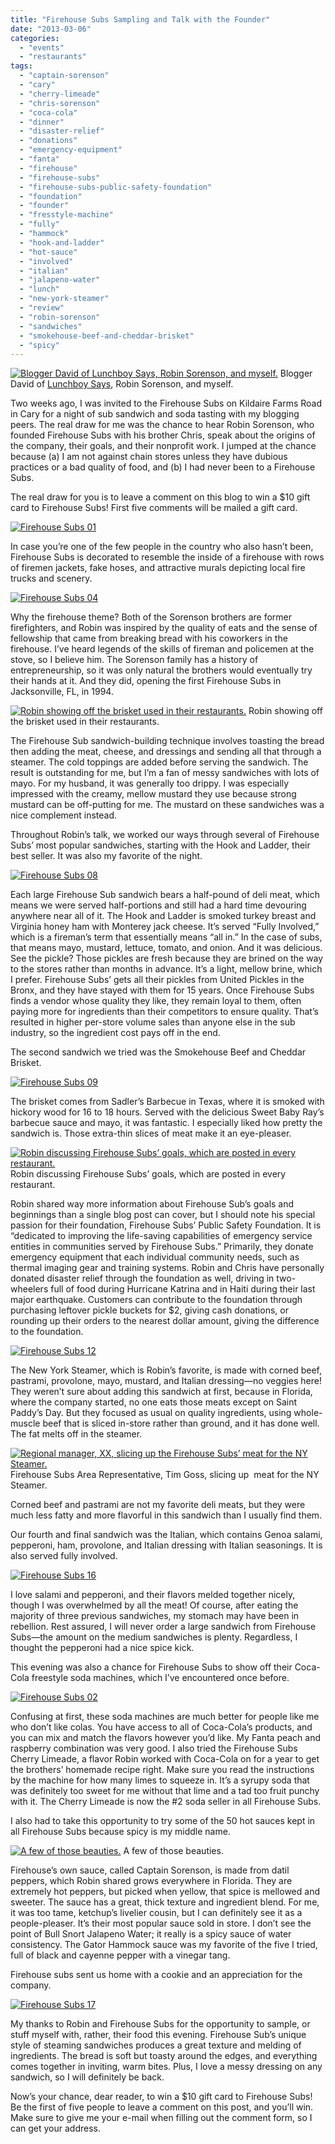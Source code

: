 ```yaml
---
title: "Firehouse Subs Sampling and Talk with the Founder"
date: "2013-03-06"
categories:
  - "events"
  - "restaurants"
tags:
  - "captain-sorenson"
  - "cary"
  - "cherry-limeade"
  - "chris-sorenson"
  - "coca-cola"
  - "dinner"
  - "disaster-relief"
  - "donations"
  - "emergency-equipment"
  - "fanta"
  - "firehouse"
  - "firehouse-subs"
  - "firehouse-subs-public-safety-foundation"
  - "foundation"
  - "founder"
  - "fresstyle-machine"
  - "fully"
  - "hammock"
  - "hook-and-ladder"
  - "hot-sauce"
  - "involved"
  - "italian"
  - "jalapeno-water"
  - "lunch"
  - "new-york-steamer"
  - "review"
  - "robin-sorenson"
  - "sandwiches"
  - "smokehouse-beef-and-cheddar-brisket"
  - "spicy"
---
```


<div class="caption">

[![Blogger David of Lunchboy Says, Robin Sorenson, and myself.](http://s3.amazonaws.com/thegourmez-wpmedia/2013/02/Firehouse-Subs-19.jpg)](http://www.thegourmez.com/2013/03/firehouse-subs-sampling-and-talk-with-the-founder/firehouse-subs-19/) Blogger David of [Lunchboy Says](http://www.lunchboysays.com/ "Lunchboy Says"), Robin Sorenson, and myself.</div>


Two weeks ago, I was invited to the Firehouse Subs on Kildaire Farms Road in Cary for a night of sub sandwich and soda tasting with my blogging peers. The real draw for me was the chance to hear Robin Sorenson, who founded Firehouse Subs with his brother Chris, speak about the origins of the company, their goals, and their nonprofit work. I jumped at the chance because (a) I am not against chain stores unless they have dubious practices or a bad quality of food, and (b) I had never been to a Firehouse Subs.

The real draw for you is to leave a comment on this blog to win a $10 gift card to Firehouse Subs! First five comments will be mailed a gift card.

[![Firehouse Subs 01](http://s3.amazonaws.com/thegourmez-wpmedia/2013/02/Firehouse-Subs-01.jpg)](http://www.thegourmez.com/2013/03/firehouse-subs-sampling-and-talk-with-the-founder/firehouse-subs-01/)

In case you’re one of the few people in the country who also hasn’t been, Firehouse Subs is decorated to resemble the inside of a firehouse with rows of firemen jackets, fake hoses, and attractive murals depicting local fire trucks and scenery.

[![Firehouse Subs 04](http://s3.amazonaws.com/thegourmez-wpmedia/2013/02/Firehouse-Subs-04.jpg)](http://www.thegourmez.com/2013/03/firehouse-subs-sampling-and-talk-with-the-founder/firehouse-subs-04/)

Why the firehouse theme? Both of the Sorenson brothers are former firefighters, and Robin was inspired by the quality of eats and the sense of fellowship that came from breaking bread with his coworkers in the firehouse. I’ve heard legends of the skills of fireman and policemen at the stove, so I believe him. The Sorenson family has a history of entrepreneurship, so it was only natural the brothers would eventually try their hands at it. And they did, opening the first Firehouse Subs in Jacksonville, FL, in 1994.




<div class="caption">

[![Robin showing off the brisket used in their restaurants.](http://s3.amazonaws.com/thegourmez-wpmedia/2013/02/Firehouse-Subs-13.jpg)](http://www.thegourmez.com/2013/03/firehouse-subs-sampling-and-talk-with-the-founder/firehouse-subs-13/) Robin showing off the brisket used in their restaurants.</div>


The Firehouse Sub sandwich-building technique involves toasting the bread then adding the meat, cheese, and dressings and sending all that through a steamer. The cold toppings are added before serving the sandwich. The result is outstanding for me, but I’m a fan of messy sandwiches with lots of mayo. For my husband, it was generally too drippy. I was especially impressed with the creamy, mellow mustard they use because strong mustard can be off-putting for me. The mustard on these sandwiches was a nice complement instead.

Throughout Robin’s talk, we worked our ways through several of Firehouse Subs’ most popular sandwiches, starting with the Hook and Ladder, their best seller. It was also my favorite of the night.

[![Firehouse Subs 08](http://s3.amazonaws.com/thegourmez-wpmedia/2013/02/Firehouse-Subs-08.jpg)](http://www.thegourmez.com/2013/03/firehouse-subs-sampling-and-talk-with-the-founder/firehouse-subs-08/)

Each large Firehouse Sub sandwich bears a half-pound of deli meat, which means we were served half-portions and still had a hard time devouring anywhere near all of it. The Hook and Ladder is smoked turkey breast and Virginia honey ham with Monterey jack cheese. It’s served “Fully Involved,” which is a fireman’s term that essentially means “all in.” In the case of subs, that means mayo, mustard, lettuce, tomato, and onion. And it was delicious. See the pickle? Those pickles are fresh because they are brined on the way to the stores rather than months in advance. It’s a light, mellow brine, which I prefer. Firehouse Subs’ gets all their pickles from United Pickles in the Bronx, and they have stayed with them for 15 years. Once Firehouse Subs finds a vendor whose quality they like, they remain loyal to them, often paying more for ingredients than their competitors to ensure quality. That’s resulted in higher per-store volume sales than anyone else in the sub industry, so the ingredient cost pays off in the end.

The second sandwich we tried was the Smokehouse Beef and Cheddar Brisket.

[![Firehouse Subs 09](http://s3.amazonaws.com/thegourmez-wpmedia/2013/02/Firehouse-Subs-09.jpg)](http://www.thegourmez.com/2013/03/firehouse-subs-sampling-and-talk-with-the-founder/firehouse-subs-09/)

The brisket comes from Sadler’s Barbecue in Texas, where it is smoked with hickory wood for 16 to 18 hours. Served with the delicious Sweet Baby Ray’s barbecue sauce and mayo, it was fantastic. I especially liked how pretty the sandwich is. Those extra-thin slices of meat make it an eye-pleaser.




<div class="caption">

[![Robin discussing Firehouse Subs’ goals, which are posted in every restaurant.](http://s3.amazonaws.com/thegourmez-wpmedia/2013/02/Firehouse-Subs-10.jpg)](http://www.thegourmez.com/2013/03/firehouse-subs-sampling-and-talk-with-the-founder/firehouse-subs-10/) Robin discussing Firehouse Subs’ goals, which are posted in every restaurant.</div>


Robin shared way more information about Firehouse Sub’s goals and beginnings than a single blog post can cover, but I should note his special passion for their foundation, Firehouse Subs’ Public Safety Foundation. It is “dedicated to improving the life-saving capabilities of emergency service entities in communities served by Firehouse Subs.” Primarily, they donate emergency equipment that each individual community needs, such as thermal imaging gear and training systems. Robin and Chris have personally donated disaster relief through the foundation as well, driving in two-wheelers full of food during Hurricane Katrina and in Haiti during their last major earthquake. Customers can contribute to the foundation through purchasing leftover pickle buckets for $2, giving cash donations, or rounding up their orders to the nearest dollar amount, giving the difference to the foundation.

[![Firehouse Subs 12](http://s3.amazonaws.com/thegourmez-wpmedia/2013/02/Firehouse-Subs-12.jpg)](http://www.thegourmez.com/2013/03/firehouse-subs-sampling-and-talk-with-the-founder/firehouse-subs-12/)

The New York Steamer, which is Robin’s favorite, is made with corned beef, pastrami, provolone, mayo, mustard, and Italian dressing—no veggies here! They weren’t sure about adding this sandwich at first, because in Florida, where the company started, no one eats those meats except on Saint Paddy’s Day. But they focused as usual on quality ingredients, using whole-muscle beef that is sliced in-store rather than ground, and it has done well. The fat melts off in the steamer.




<div class="caption">

[![Regional manager, XX, slicing up the Firehouse Subs’ meat for the NY Steamer.](http://s3.amazonaws.com/thegourmez-wpmedia/2013/02/Firehouse-Subs-15.jpg)](http://www.thegourmez.com/2013/03/firehouse-subs-sampling-and-talk-with-the-founder/firehouse-subs-15/) Firehouse Subs Area Representative, Tim Goss, slicing up  meat for the NY Steamer.</div>


Corned beef and pastrami are not my favorite deli meats, but they were much less fatty and more flavorful in this sandwich than I usually find them.

Our fourth and final sandwich was the Italian, which contains Genoa salami, pepperoni, ham, provolone, and Italian dressing with Italian seasonings. It is also served fully involved.

[![Firehouse Subs 16](http://s3.amazonaws.com/thegourmez-wpmedia/2013/02/Firehouse-Subs-16.jpg)](http://www.thegourmez.com/2013/03/firehouse-subs-sampling-and-talk-with-the-founder/firehouse-subs-16/)

I love salami and pepperoni, and their flavors melded together nicely, though I was overwhelmed by all the meat! Of course, after eating the majority of three previous sandwiches, my stomach may have been in rebellion. Rest assured, I will never order a large sandwich from Firehouse Subs—the amount on the medium sandwiches is plenty. Regardless, I thought the pepperoni had a nice spice kick.

This evening was also a chance for Firehouse Subs to show off their Coca-Cola freestyle soda machines, which I’ve encountered once before.

[![Firehouse Subs 02](http://s3.amazonaws.com/thegourmez-wpmedia/2013/02/Firehouse-Subs-02.jpg)](http://www.thegourmez.com/2013/03/firehouse-subs-sampling-and-talk-with-the-founder/firehouse-subs-02/)

Confusing at first, these soda machines are much better for people like me who don’t like colas. You have access to all of Coca-Cola’s products, and you can mix and match the flavors however you’d like. My Fanta peach and raspberry combination was very good. I also tried the Firehouse Subs Cherry Limeade, a flavor Robin worked with Coca-Cola on for a year to get the brothers’ homemade recipe right. Make sure you read the instructions by the machine for how many limes to squeeze in. It’s a syrupy soda that was definitely too sweet for me without that lime and a tad too fruit punchy with it. The Cherry Limeade is now the #2 soda seller in all Firehouse Subs.

I also had to take this opportunity to try some of the 50 hot sauces kept in all Firehouse Subs because spicy is my middle name.




<div class="caption">

[![A few of those beauties.](http://s3.amazonaws.com/thegourmez-wpmedia/2013/02/Firehouse-Subs-03.jpg)](http://www.thegourmez.com/2013/03/firehouse-subs-sampling-and-talk-with-the-founder/firehouse-subs-03/) A few of those beauties.</div>


Firehouse’s own sauce, called Captain Sorenson, is made from datil peppers, which Robin shared grows everywhere in Florida. They are extremely hot peppers, but picked when yellow, that spice is mellowed and sweeter. The sauce has a great, thick texture and ingredient blend. For me, it was too tame, ketchup’s livelier cousin, but I can definitely see it as a people-pleaser. It’s their most popular sauce sold in store. I don’t see the point of Bull Snort Jalapeno Water; it really is a spicy sauce of water consistency. The Gator Hammock sauce was my favorite of the five I tried, full of black and cayenne pepper with a vinegar tang.

Firehouse subs sent us home with a cookie and an appreciation for the company.

[![Firehouse Subs 17](http://s3.amazonaws.com/thegourmez-wpmedia/2013/02/Firehouse-Subs-17.jpg)](http://www.thegourmez.com/2013/03/firehouse-subs-sampling-and-talk-with-the-founder/firehouse-subs-17/)

My thanks to Robin and Firehouse Subs for the opportunity to sample, or stuff myself with, rather, their food this evening. Firehouse Sub’s unique style of steaming sandwiches produces a great texture and melding of ingredients. The bread is soft but toasty around the edges, and everything comes together in inviting, warm bites. Plus, I love a messy dressing on any sandwich, so I will definitely be back.

Now’s your chance, dear reader, to win a $10 gift card to Firehouse Subs! Be the first of five people to leave a comment on this post, and you’ll win. Make sure to give me your e-mail when filling out the comment form, so I can get your address.
